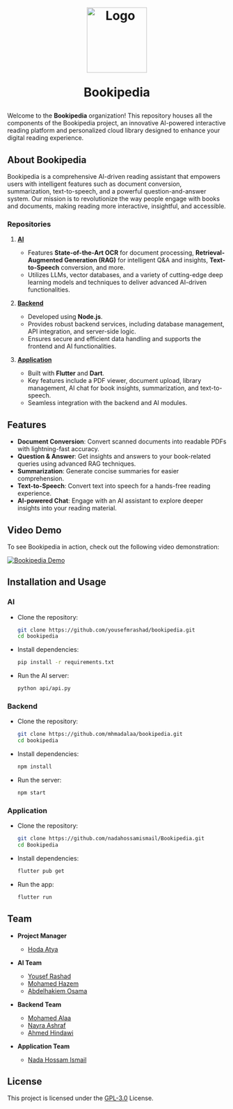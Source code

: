 <h1 align="center" style="font-weight: bold;">
  <img src="https://github.com/user-attachments/assets/56e1ebac-3864-4771-82fd-ff42171623e8" alt="Logo" width="138" height="150" >

  Bookipedia</h1>

Welcome to the **Bookipedia** organization! This repository houses all the components of the Bookipedia project, an innovative AI-powered interactive reading platform and personalized cloud library designed to enhance your digital reading experience.

## **About Bookipedia**

Bookipedia is a comprehensive AI-driven reading assistant that empowers users with intelligent features such as document conversion, summarization, text-to-speech, and a powerful question-and-answer system. Our mission is to revolutionize the way people engage with books and documents, making reading more interactive, insightful, and accessible.

### **Repositories**

1. **[AI](https://github.com/yousefmrashad/bookipedia)**
   - Features **State-of-the-Art OCR** for document processing, **Retrieval-Augmented Generation (RAG)** for intelligent Q&A and insights, **Text-to-Speech** conversion, and more.
   - Utilizes LLMs, vector databases, and a variety of cutting-edge deep learning models and techniques to deliver advanced AI-driven functionalities.

2. **[Backend](https://github.com/mhmadalaa/bookipedia)**
   - Developed using **Node.js**.
   - Provides robust backend services, including database management, API integration, and server-side logic.
   - Ensures secure and efficient data handling and supports the frontend and AI functionalities.

3. **[Application](https://github.com/nadahossamismail/Bookipedia)**
   - Built with **Flutter** and **Dart**.
   - Key features include a PDF viewer, document upload, library management, AI chat for book insights, summarization, and text-to-speech.
   - Seamless integration with the backend and AI modules.

## **Features**

- **Document Conversion**: Convert scanned documents into readable PDFs with lightning-fast accuracy.
- **Question & Answer**: Get insights and answers to your book-related queries using advanced RAG techniques.
- **Summarization**: Generate concise summaries for easier comprehension.
- **Text-to-Speech**: Convert text into speech for a hands-free reading experience.
- **AI-powered Chat**: Engage with an AI assistant to explore deeper insights into your reading material.

## Video Demo

To see Bookipedia in action, check out the following video demonstration:

[![Bookipedia Demo](https://img.youtube.com/vi/nAMgcgXR6ZE/0.jpg)](https://youtu.be/nAMgcgXR6ZE)

## **Installation and Usage**

### **AI**
- Clone the repository:
  ```bash
  git clone https://github.com/yousefmrashad/bookipedia.git
  cd bookipedia
  ```
- Install dependencies:
  ```bash
  pip install -r requirements.txt
  ```
- Run the AI server:
  ```bash
  python api/api.py
  ```

### **Backend**
- Clone the repository:
  ```bash
  git clone https://github.com/mhmadalaa/bookipedia.git
  cd bookipedia
  ```
- Install dependencies:
  ```bash
  npm install
  ```
- Run the server:
  ```bash
  npm start
  ```

### **Application**
- Clone the repository:
  ```bash
  git clone https://github.com/nadahossamismail/Bookipedia.git
  cd Bookipedia
  ```
- Install dependencies:
  ```bash
  flutter pub get
  ```
- Run the app:
  ```bash
  flutter run
  ```

## **Team**
- **Project Manager**
  - [Hoda Atya](https://github.com/hodaatya)

- **AI Team**
  - [Yousef Rashad](https://github.com/yousefmrashad)
  - [Mohamed Hazem](https://github.com/mohamed-hazem)
  - [Abdelhakiem Osama](https://github.com/Abdelhakiem)

- **Backend Team**
  - [Mohamed Alaa](https://github.com/mhmadalaa)
  - [Nayra Ashraf](https://github.com/Nayra000)
  - [Ahmed Hindawi](https://github.com/ahmedhindawi)
  
- **Application Team**
  - [Nada Hossam Ismail](https://github.com/nadahossamismail)

## **License**

This project is licensed under the [GPL-3.0](https://www.gnu.org/licenses/gpl-3.0) License.
